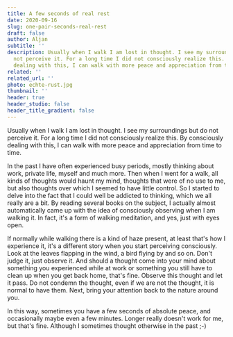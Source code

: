 ```yaml
---
title: A few seconds of real rest
date: 2020-09-16
slug: one-pair-seconds-real-rest
draft: false
author: Aljan
subtitle: ''
description: Usually when I walk I am lost in thought. I see my surroundings but do
  not perceive it. For a long time I did not consciously realize this. By consciously
  dealing with this, I can walk with more peace and appreciation from time to time.
related: ''
related_url: ''
photo: echte-rust.jpg
thumbnail: ''
header: true
header_studio: false
header_title_gradient: false
---
```


Usually when I walk I am lost in thought. I see my surroundings but do not perceive it. For a long time I did not consciously realize this. By consciously dealing with this, I can walk with more peace and appreciation from time to time.

In the past I have often experienced busy periods, mostly thinking about work, private life, myself and much more. Then when I went for a walk, all kinds of thoughts would haunt my mind, thoughts that were of no use to me, but also thoughts over which I seemed to have little control. So I started to delve into the fact that I could well be addicted to thinking, which we all really are a bit. By reading several books on the subject, I actually almost automatically came up with the idea of consciously observing when I am walking it. In fact, it's a form of walking meditation, and yes, just with eyes open.

If normally while walking there is a kind of haze present, at least that's how I experience it, it's a different story when you start perceiving consciously. Look at the leaves flapping in the wind, a bird flying by and so on. Don't judge it, just observe it. And should a thought come into your mind about something you experienced while at work or something you still have to clean up when you get back home, that's fine. Observe this thought and let it pass. Do not condemn the thought, even if we are not the thought, it is normal to have them. Next, bring your attention back to the nature around you.

In this way, sometimes you have a few seconds of absolute peace, and occasionally maybe even a few minutes. Longer really doesn't work for me, but that's fine. Although I sometimes thought otherwise in the past ;-)